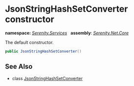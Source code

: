 # JsonStringHashSetConverter constructor
**namespace:** *[Serenity.Services](../../README.md#serenity.services-namespace)*   **assembly**: *[Serenity.Net.Core](../../README.md)*

The default constructor.

```csharp
public JsonStringHashSetConverter()
```

## See Also

* class [JsonStringHashSetConverter](../JsonStringHashSetConverter.md)